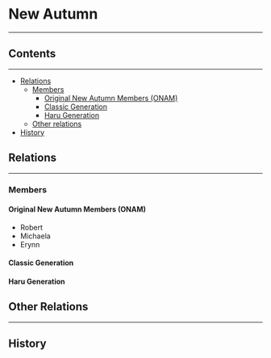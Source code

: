 # New Autumn
-----

## Contents
-----

- [Relations](#relations)  
	- [Members](#members)  
    	- [Original New Autumn Members (ONAM)](#original-new-autumn-members-onam)  
        - [Classic Generation](#classic_generation)  
        - [Haru Generation](#haru_generation)  
	- [Other relations](#other_relations)  
- [History](#history)  

## Relations
-----

### Members

#### Original New Autumn Members (ONAM)
- Robert
- Michaela
- Erynn

#### Classic Generation


#### Haru Generation


## Other Relations
-----

## History